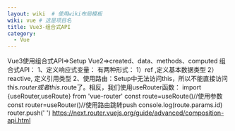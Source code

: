 ```yaml
---
layout: wiki  # 使用wiki布局模板
wiki: vue # 这是项目名
title: Vue3-组合式API
category:
  - Vue
---
```


Vue3使用组合式API=>Setup Vue2=>created、data、methods、computed 组合式API： 1、定义响应式变量： 有两种形式： 1）ref ,定义基本数据类型 2）reactive, 定义引用类型 2、使用路由：Setup中无法访问this，所以不能直接访问this.$router或者this.$route了。相反，我们使用useRouter函数： import {useRouter,useRoute} from 'vue-router' const route=useRoute()//使用参数 const router=useRouter()//使用路由跳转push console.log(route.params.id) router.push(' ') https://next.router.vuejs.org/guide/advanced/composition-api.html